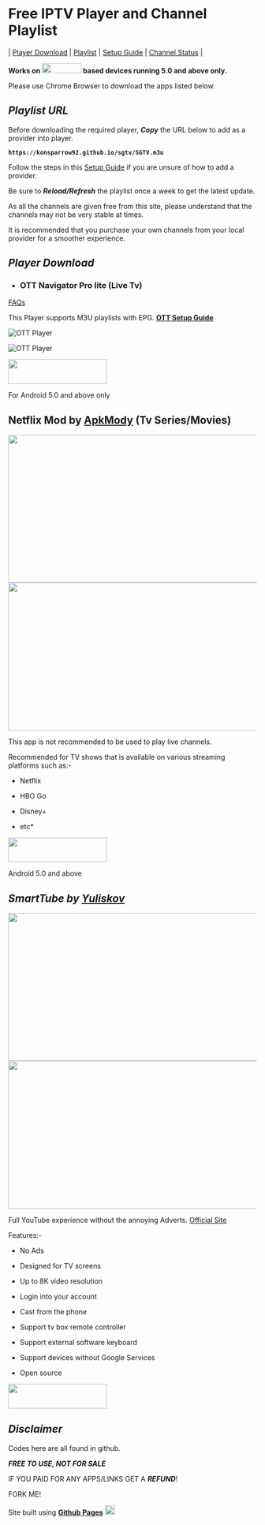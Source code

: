 # Free IPTV Player and Channel Playlist

| [Player Download](#player-download) | [Playlist](#playlist-url) | [Setup Guide](https://konsparrow92.github.io/sgtv/SETUP.html) | [Channel Status](https://konsparrow92.github.io/sgtv/LCS.html) |

**Works on <img src="https://www.pngplay.com/wp-content/uploads/2/Android-Logo-Transparent-PNG.png" width="80" height="20"> based devices running 5.0 and above only.**

Please use Chrome Browser to download the apps listed below.


## ***Playlist URL***

Before downloading the required player, ***Copy*** the URL below to add as a provider into player. 

**`https://konsparrow92.github.io/sgtv/SGTV.m3u`**

Follow the steps in this [Setup Guide](https://konsparrow92.github.io/sgtv/SETUP.html) if you are unsure of how to add a provider.

Be sure to ***Reload/Refresh*** the playlist once a week to get the latest update.

As all the channels are given free from this site, please understand that the channels may not be very stable at times.

It is recommended that you purchase your own channels from your local provider for a smoother experience.


## *Player Download*

  - ### OTT Navigator Pro lite (Live Tv)
  [FAQs](https://ottnav.github.io/faq.html)
    
This Player supports M3U playlists with EPG. [**OTT Setup Guide**](https://konsparrow92.github.io/sgtv/SETUP.html)

![OTT Player](https://play-lh.googleusercontent.com/06G8NX5ToJcqS6YPv1GR-V4yfwYasXgaxWkZ6k3kASK-GYHsZ7gnEbiFKK460e33Yukp=w720-h310-rw)

![OTT Player](https://play-lh.googleusercontent.com/pwJ9CyW2JB81t8_cACHW24Ez3kT0PmdcwE4soz3G4vgGaTpUuuVIvpMgua7P4vNFPg=w720-h310-rw)

[<img src="https://www.mtctutorials.com/wp-content/uploads/2019/04/Download-button-png-GREEN-color-by-mtc-tutorials-2048x574.png" width="200" height="50">](https://drive.google.com/file/d/1EX3q857dmVizU2B1EYFcRtD5YJUw62FY/view?usp=share_link)

For Android 5.0 and above only


## Netflix Mod by [ApkMody](https://apkmody.io/) (Tv Series/Movies)
   
<img src="https://theleaker.com/wp-content/uploads/2019/05/netflix_logo.0.jpg" width="550" height="300">

<img src="https://apkmodo.net/wp-content/uploads/2019/12/netflix-7-54-0-pro-4k-unlocked-0MovkIpp.jpg" width="550" height="300">

This app is not recommended to be used to play live channels.

Recommended for TV shows that is available on various streaming platforms such as:-
    
- Netflix
    
- HBO Go
    
- Disney+
    
- etc*

[<img src="https://www.mtctutorials.com/wp-content/uploads/2019/04/Download-button-png-GREEN-color-by-mtc-tutorials-2048x574.png" width="200" height="50">](https://drive.google.com/file/d/1NUD-KeYaeZ0fX7y_V4CPyFqz3RXO8ADt/view?usp=share_link)

Android 5.0 and above

## *SmartTube by [Yuliskov](https://github.com/yuliskov/SmartTubeNext)*

<img src="https://smartyoutubetv.github.io/images/screens/smartyoutubetv_screenshot_03.jpg" width="550" height="300">
<img src="https://smartyoutubetv.github.io/images/screens/smartyoutubetv_screenshot_01.jpg" width="550" height="300">

Full YouTube experience without the annoying Adverts. 
[Official Site](https://smartyoutubetv.github.io/images/screens/smartyoutubetv_screenshot_03.jpg)

Features:-

- No Ads

- Designed for TV screens

- Up to 8K video resolution

- Login into your account

- Cast from the phone

- Support tv box remote controller

- Support external software keyboard

- Support devices without Google Services

- Open source

[<img src="https://www.mtctutorials.com/wp-content/uploads/2019/04/Download-button-png-GREEN-color-by-mtc-tutorials-2048x574.png" width="200" height="50">](https://drive.google.com/file/d/1JT58x10u9ZWHSnQHNTv8nujI_yOypa2-/view?usp=share_link)


## ***Disclaimer***

Codes here are all found in github.

***FREE TO USE, NOT FOR SALE***

IF YOU PAID FOR ANY APPS/LINKS GET A ***REFUND***!

FORK ME!

Site built using [**Github Pages**](https://github.com) <img src="https://static.wikia.nocookie.net/logopedia/images/8/8f/25231.svg/revision/latest/scale-to-width-down/439?cb=20180326041942" width=20 height=20>

